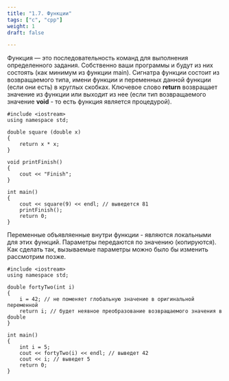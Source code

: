 ```yaml
---
title: "1.7. Функции"
tags: ["с", "cpp"]
weight: 1
draft: false

---
```


Функция — это последовательность команд для выполнения определенного задания. Собственно ваши программы и будут из них состоять (как минимум из функции main). Сигнатра функции состоит из возвращаемого типа, имени функции и переменных данной функции (если они есть) в круглых скобках. Ключевое слово **return** возвращает значение из функции или выходит из нее (если тип возвращаемого значение **void**  - то есть функция является процедурой).

```
#include <iostream>
using namespace std;

double square (double x)
{
    return x * x;
}

void printFinish()
{
    cout << "Finish";
}
 
int main()
{
    cout << square(9) << endl; // выведется 81
    printFinish();
    return 0;
}
```

Переменные объявляенные внутри функции - являются локальными для этих функций. Параметры передаются по значению (копируются). Как сделать так, вызываемые параметры можно было бы изменить рассмотрим позже.

```
#include <iostream>
using namespace std;

double fortyTwo(int i)
{
    i = 42; // не поменяет глобальную значение в оригинальной переменной
    return i; // будет неявное преобразование возвращаемого значения в double
}
 
int main()
{
    int i = 5; 
    cout << fortyTwo(i) << endl; // выведет 42
    cout << i; // выведет 5
    return 0;
}
```